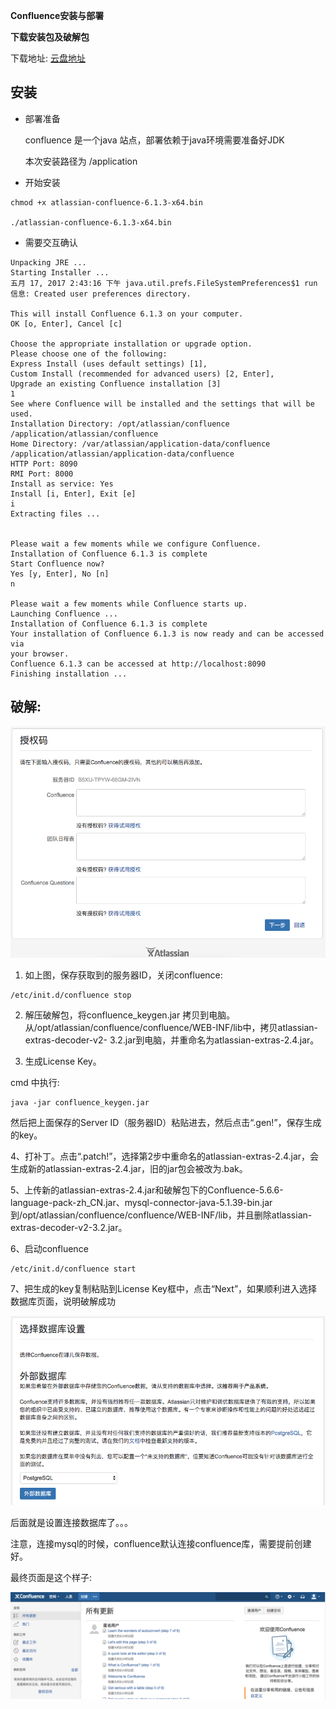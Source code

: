 **Confluence安装与部署**

**下载安装包及破解包**

下载地址:  [云盘地址](https://pan.baidu.com/s/1a4kcbZRBgeLDTpoxb9APJg)

## 安装

- 部署准备

  confluence 是一个java 站点，部署依赖于java环境需要准备好JDK

  本次安装路径为 /application

- 开始安装

```
chmod +x atlassian-confluence-6.1.3-x64.bin

./atlassian-confluence-6.1.3-x64.bin
```

- 需要交互确认

```
Unpacking JRE ...
Starting Installer ...
五月 17, 2017 2:43:16 下午 java.util.prefs.FileSystemPreferences$1 run
信息: Created user preferences directory.

This will install Confluence 6.1.3 on your computer.
OK [o, Enter], Cancel [c]

Choose the appropriate installation or upgrade option.
Please choose one of the following:
Express Install (uses default settings) [1], 
Custom Install (recommended for advanced users) [2, Enter], 
Upgrade an existing Confluence installation [3]
1
See where Confluence will be installed and the settings that will be used.
Installation Directory: /opt/atlassian/confluence 
/application/atlassian/confluence 
Home Directory: /var/atlassian/application-data/confluence 
/application/atlassian/application-data/confluence 
HTTP Port: 8090 
RMI Port: 8000 
Install as service: Yes 
Install [i, Enter], Exit [e]
i
Extracting files ...
                                                                           

Please wait a few moments while we configure Confluence.
Installation of Confluence 6.1.3 is complete
Start Confluence now?
Yes [y, Enter], No [n]
n

Please wait a few moments while Confluence starts up.
Launching Confluence ...
Installation of Confluence 6.1.3 is complete
Your installation of Confluence 6.1.3 is now ready and can be accessed via
your browser.
Confluence 6.1.3 can be accessed at http://localhost:8090
Finishing installation ...
```

## 破解:

![confluence授权](pic/confluence_1.png)

1. 如上图，保存获取到的服务器ID，关闭confluence:

```
/etc/init.d/confluence stop
```

2. 解压破解包，将confluence_keygen.jar 拷贝到电脑。从/opt/atlassian/confluence/confluence/WEB-INF/lib中，拷贝atlassian-extras-decoder-v2- 3.2.jar到电脑，并重命名为atlassian-extras-2.4.jar。

3. 生成License Key。

cmd 中执行:

```
java -jar confluence_keygen.jar
```

然后把上面保存的Server ID（服务器ID）粘贴进去，然后点击“.gen!”，保存生成的key。

4、打补丁。点击“.patch!”，选择第2步中重命名的atlassian-extras-2.4.jar，会生成新的atlassian-extras-2.4.jar，旧的jar包会被改为.bak。

5、上传新的atlassian-extras-2.4.jar和破解包下的Confluence-5.6.6-language-pack-zh_CN.jar、mysql-connector-java-5.1.39-bin.jar到/opt/atlassian/confluence/confluence/WEB-INF/lib，并且删除atlassian-extras-decoder-v2-3.2.jar。

6、启动confluence

```
/etc/init.d/confluence start
```

7、把生成的key复制粘贴到License Key框中，点击“Next”，如果顺利进入选择数据库页面，说明破解成功

![confluence数据库](pic/confluence_2.png)

后面就是设置连接数据库了。。。

注意，连接mysql的时候，confluence默认连接confluence库，需要提前创建好。

最终页面是这个样子:

![img](pic/confluence_3.png)

 